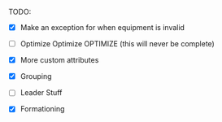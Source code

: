 TODO:
- [X] Make an exception for when equipment is invalid
- [ ] Optimize Optimize OPTIMIZE (this will never be complete)
- [X] More custom attributes
- [X] Grouping
- [ ] Leader Stuff
- [X] Formationing


      
